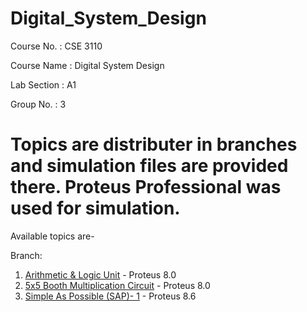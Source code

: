 # Digital_System_Design

Course No.  : CSE 3110

Course Name : Digital System Design

Lab Section : A1

Group No.   : 3


Topics are distributer in branches and simulation files are provided there. Proteus Professional was used for simulation.
=

Available topics are-

Branch:
1. [Arithmetic & Logic Unit](https://github.com/TashreefMuhammad/Digital_System_Design/tree/Arithmatic_%26_logic_Unit) - Proteus 8.0
2. [5x5 Booth Multiplication Circuit](https://github.com/TashreefMuhammad/Digital_System_Design/tree/Booth_Multiplication) - Proteus 8.0
3. [Simple As Possible (SAP)- 1](https://github.com/TashreefMuhammad/Digital_System_Design/tree/SAP_1) - Proteus 8.6
